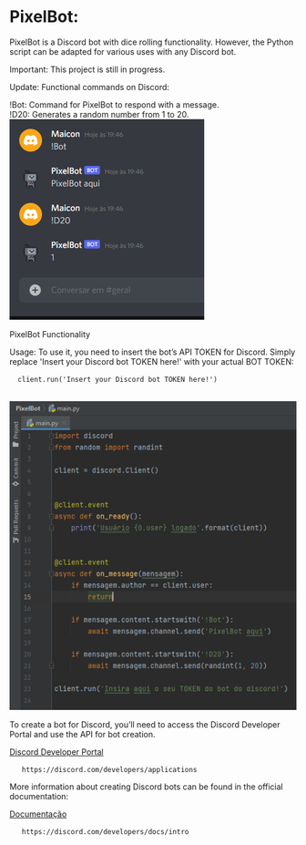 # PixelBot:

PixelBot is a Discord bot with dice rolling functionality. However, the Python script can be adapted for various uses with any Discord bot.

Important: This project is still in progress.

Update: Functional commands on Discord:

 <p>
      !Bot: Command for PixelBot to respond with a message.
 <br>
      !D20: Generates a random number from 1 to 20.
 
 <br>
 <img src=https://github.com/maiconwa/PixelBot/blob/main/imagens/funcionamento.PNG?raw=true>
 <br>
 
 </p>
 PixelBot Functionality
 <p>
 Usage: To use it, you need to insert the bot’s API TOKEN for Discord. Simply replace 'Insert your Discord bot TOKEN here!' with your actual BOT TOKEN:
      
      client.run('Insert your Discord bot TOKEN here!')
 
 <br>
 <img src=https://github.com/maiconwa/PixelBot/blob/main/imagens/tokenpath.PNG?raw=true>
 <br>
 </p>
 <p>
 To create a bot for Discord, you’ll need to access the Discord Developer Portal and use the API for bot creation. 
 
 [Discord Developer Portal](https://discord.com/developers/applications)
        
       https://discord.com/developers/applications
 
More information about creating Discord bots can be found in the official documentation:
 
 [Documentação](https://discord.com/developers/docs/intro)
 
       https://discord.com/developers/docs/intro
 </p>
